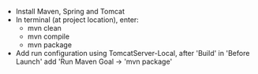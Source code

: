 - Install Maven, Spring and Tomcat
- In terminal (at project location), enter:
	- mvn clean
	- mvn compile
	- mvn package
- Add run configuration using TomcatServer-Local, after 'Build' in 'Before Launch' add 'Run Maven Goal -> 'mvn package'

